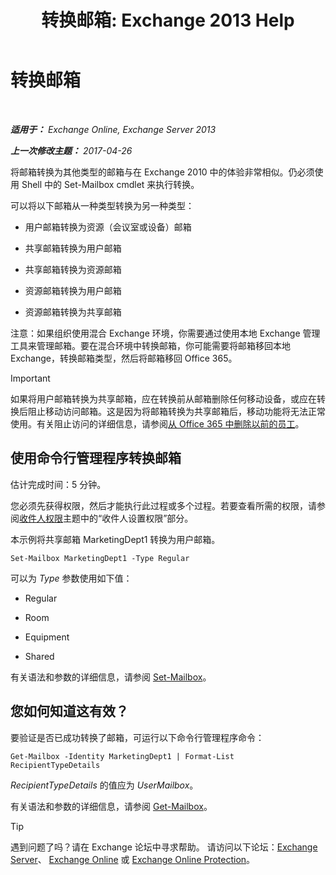 ﻿---
title: '转换邮箱: Exchange 2013 Help'
TOCTitle: 转换邮箱
ms:assetid: dfed045e-a740-4a90-aff9-c58d53592f79
ms:mtpsurl: https://technet.microsoft.com/zh-cn/library/JJ710164(v=EXCHG.150)
ms:contentKeyID: 50491805
ms.date: 01/11/2018
mtps_version: v=EXCHG.150
ms.translationtype: HT
---

# 转换邮箱

 

_**适用于：** Exchange Online, Exchange Server 2013_

_**上一次修改主题：** 2017-04-26_

将邮箱转换为其他类型的邮箱与在 Exchange 2010 中的体验非常相似。仍必须使用 Shell 中的 Set-Mailbox cmdlet 来执行转换。

可以将以下邮箱从一种类型转换为另一种类型：

  - 用户邮箱转换为资源（会议室或设备）邮箱

  - 共享邮箱转换为用户邮箱

  - 共享邮箱转换为资源邮箱

  - 资源邮箱转换为用户邮箱

  - 资源邮箱转换为共享邮箱

注意：如果组织使用混合 Exchange 环境，你需要通过使用本地 Exchange 管理工具来管理邮箱。要在混合环境中转换邮箱，你可能需要将邮箱移回本地 Exchange，转换邮箱类型，然后将邮箱移回 Office 365。

> [!IMPORTANT]  
> 如果将用户邮箱转换为共享邮箱，应在转换前从邮箱删除任何移动设备，或应在转换后阻止移动访问邮箱。这是因为将邮箱转换为共享邮箱后，移动功能将无法正常使用。有关阻止访问的详细信息，请参阅<a href="https://go.microsoft.com/fwlink/p/?linkid=847873">从 Office 365 中删除以前的员工</a>。


## 使用命令行管理程序转换邮箱

估计完成时间：5 分钟。

您必须先获得权限，然后才能执行此过程或多个过程。若要查看所需的权限，请参阅[收件人权限](recipients-permissions-exchange-2013-help.md)主题中的“收件人设置权限”部分。

本示例将共享邮箱 MarketingDept1 转换为用户邮箱。

    Set-Mailbox MarketingDept1 -Type Regular

可以为 *Type* 参数使用如下值：

  - Regular

  - Room

  - Equipment

  - Shared

有关语法和参数的详细信息，请参阅 [Set-Mailbox](https://technet.microsoft.com/zh-cn/library/bb123981\(v=exchg.150\))。

## 您如何知道这有效？

要验证是否已成功转换了邮箱，可运行以下命令行管理程序命令：

    Get-Mailbox -Identity MarketingDept1 | Format-List RecipientTypeDetails

*RecipientTypeDetails* 的值应为 *UserMailbox*。

有关语法和参数的详细信息，请参阅 [Get-Mailbox](https://technet.microsoft.com/zh-cn/library/bb123685\(v=exchg.150\))。

> [!TIP]  
> 遇到问题了吗？请在 Exchange 论坛中寻求帮助。 请访问以下论坛：<a href="https://go.microsoft.com/fwlink/p/?linkid=60612">Exchange Server</a>、 <a href="https://go.microsoft.com/fwlink/p/?linkid=267542">Exchange Online</a> 或 <a href="https://go.microsoft.com/fwlink/p/?linkid=285351">Exchange Online Protection</a>。

